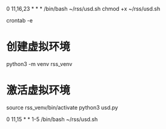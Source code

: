 0 11,16,23 * * * /bin/bash ~/rss/usd.sh
chmod +x ~/rss/usd.sh

crontab -e

# 创建虚拟环境
python3 -m venv rss_venv
# 激活虚拟环境
source rss_venv/bin/activate
python3 usd.py

0 11,15 * * 1-5 /bin/bash ~/rss/usd.sh
